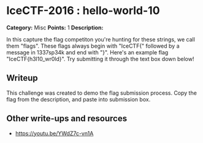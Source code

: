 # IceCTF-2016 : hello-world-10

**Category:** Misc
**Points:** 1
**Description:**

In this capture the flag competiton you're hunting for these strings, we call them "flags". These flags always begin with "IceCTF{" followed by a message in 1337sp34k and end with "}". Here's an example flag "IceCTF{h3l10_wr0ld}". Try submitting it through the text box down below!

## Writeup

This challenge was created to demo the flag submission process. Copy the flag from the description, and paste into submission box.

## Other write-ups and resources

* https://youtu.be/YWdZ7c-vn1A
